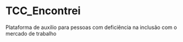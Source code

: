 # TCC_Encontrei
Plataforma de auxilio para pessoas com deficiência na inclusão com o mercado de trabalho
